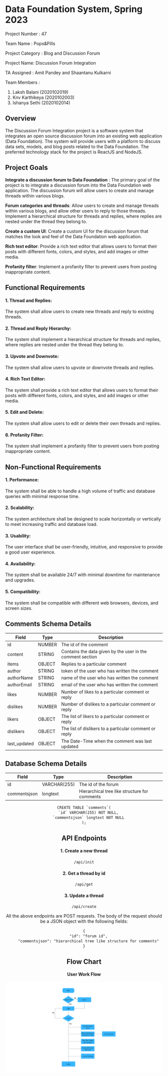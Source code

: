 # Data Foundation System, Spring 2023

Project Number : 47

Team Name : Pops&Pills

Project Category : Blog and Discussion Forum

Project Name: Discussion Forum Integration

TA Assigned : Amit Pandey and Shaantanu Kulkarni

Team Members :

1. Laksh Balani (2020102019)
2. Knv Karthikeya (2020102003)
3. Ishanya Sethi (2020102014)

## Overview

The Discussion Forum Integration project is a software system that integrates an open source discussion forum into an existing web application (Data Foundation). The system will provide users with a platform to discuss data sets, models, and blog posts related to the Data Foundation. The preferred technology stack for the project is ReactJS and NodeJS.

## Project Goals

**Integrate a discussion forum to Data Foundation** : The primary goal of the project is to integrate a discussion forum into the Data Foundation web application. The discussion forum will allow users to create and manage threads within various blogs.

**Forum categories and threads**: Allow users to create and manage threads within various blogs, and allow other users to reply to those threads. Implement a hierarchical structure for threads and replies, where replies are nested under the thread they belong to.

**Create a custom UI**: Create a custom UI for the discussion forum that matches the look and feel of the Data Foundation web application.

**Rich text editor**: Provide a rich text editor that allows users to format their posts with different fonts, colors, and styles, and add images or other media.

**Profanity filter**: Implement a profanity filter to prevent users from posting inappropriate content.

## Functional Requirements

#### 1. Thread and Replies:

The system shall allow users to create new threads and reply to existing threads.

#### 2. Thread and Reply Hierarchy:

The system shall implement a hierarchical structure for threads and replies, where replies are nested under the thread they belong to.

#### 3. Upvote and Downvote:

The system shall allow users to upvote or downvote threads and replies.

#### 4. Rich Text Editor:

The system shall provide a rich text editor that allows users to format their posts with different fonts, colors, and styles, and add images or other media.

#### 5. Edit and Delete:

The system shall allow users to edit or delete their own threads and replies.

#### 6. Profanity Filter:

The system shall implement a profanity filter to prevent users from posting inappropriate content.

## Non-Functional Requirements

#### 1. Performance:

The system shall be able to handle a high volume of traffic and database queries with minimal response time.

#### 2. Scalability:

The system architecture shall be designed to scale horizontally or vertically to meet increasing traffic and database load.

#### 3. Usability:

The user interface shall be user-friendly, intuitive, and responsive to provide a good user experience.

#### 4. Availability:

The system shall be available 24/7 with minimal downtime for maintenance and upgrades.

#### 5. Compatibility:

The system shall be compatible with different web browsers, devices, and screen sizes.

## Comments Schema Details

<center>

| Field        | Type   | Description                                                |
| ------------ | ------ | ---------------------------------------------------------- |
| id           | NUMBER | The id of the comment                                      |
| content      | STRING | Contains the data given by the user in the comment section |
| items        | OBJECT | Replies to a particular comment                            |
| author       | STRING | token of the user who has written the comment              |
| authorName   | STRING | name of the user who has written the comment               |
| authorEmail  | STRING | email of the user who has written the comment              |
| likes        | NUMBER | Number of likes to a particular comment or reply           |
| dislikes     | NUMBER | Number of dislikes to a particular comment or reply        |
| likers       | OBJECT | The list of likers to a particular comment or reply        |
| dislikers    | OBJECT | The list of dislikers to a particular comment or reply     |
| last_updated | OBJECT | The Date-Time when the comment was last updated            |

</center>

## Database Schema Details

<center>

| Field        | Type         | Description                                   |
| ------------ | ------------ | --------------------------------------------- |
| id           | VARCHAR(255) | The id of the forum                           |
| commentsjson | longtext     | Hierarchical tree like structure for comments |

```
CREATE TABLE `comments`(
    `id` VARCHAR(255) NOT NULL,
    `commentsjson` longtext NOT NULL
);

```

## API Endpoints

#### 1. Create a new thread

```
/api/init
```

#### 2. Get a thread by id

```
/api/get
```

#### 3. Update a thread

```
/api/create
```

All the above endpoints are POST requests. The body of the request should be a JSON object with the following fields:

```
{
    "id": "forum id",
    "commentsjson": "hierarchical tree like structure for comments"
}
```

## Flow Chart

#### User Work Flow

![Image](./Diagrams/user.png)

```

```
